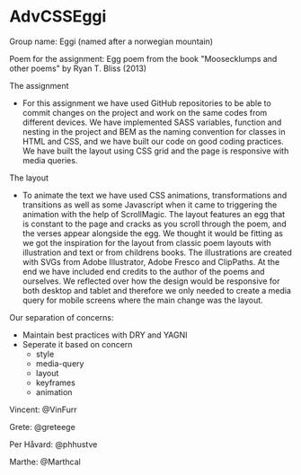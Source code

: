 # AdvCSSEggi

Group name: Eggi (named after a norwegian mountain)

Poem for the assignment: Egg poem from the book "Moosecklumps and other poems" by Ryan T. Bliss (2013)


The assignment

- For this assignment we have used GitHub repositories to be able to commit changes on the project and work on the same codes from different devices. We have implemented SASS variables, function and nesting in the project and BEM as the naming convention for classes in HTML and CSS, and we have built our code on good coding practices. We have built the layout using CSS grid and the page is responsive with media queries. 


The layout

- To animate the text we have used CSS animations, transformations and transitions as well as some Javascript when it came to triggering the animation with the help of ScrollMagic. The layout features an egg that is constant to the page and cracks as you scroll through the poem, and the verses appear alongside the egg. We thought it would be fitting as we got the inspiration for the layout from classic poem layouts with illustration and text or from childrens books. The illustrations are created with SVGs from Adobe Illustrator, Adobe Fresco and ClipPaths. At the end we have included end credits to the author of the poems and ourselves. We reflected over how the design would be responsive for both desktop and tablet and therefore we only needed to create a media query for mobile screens where the main change was the layout. 



Our separation of concerns: 
- Maintain best practices with DRY and YAGNI
- Seperate it based on concern
  - style
  - media-query
  - layout
  - keyframes
  - animation



Vincent: @VinFurr

Grete: @greteege

Per Håvard: @phhustve

Marthe: @Marthcal
